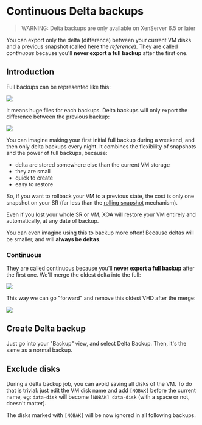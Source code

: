 # Continuous Delta backups

> WARNING: Delta backups are only available on XenServer 6.5 or later

You can export only the delta (difference) between your current VM disks and a previous snapshot (called here the *reference*). They are called *continuous* because you'll **never export a full backup** after the first one.

## Introduction

Full backups can be represented like this:

![](https://xen-orchestra.com/blog/content/images/2015/12/nodelta.png)

It means huge files for each backups. Delta backups will only export the difference between the previous backup:

![](https://xen-orchestra.com/blog/content/images/2015/12/delta_final.png)

You can imagine making your first initial full backup during a weekend, and then only delta backups every night. It combines the flexibility of snapshots and the power of full backups, because:

* delta are stored somewhere else than the current VM storage
* they are small
* quick to create
* easy to restore

So, if you want to rollback your VM to a previous state, the cost is only one snapshot on your SR (far less than the [rolling snapshot](rolling_snapshot.md) mechanism).

Even if you lost your whole SR or VM, XOA will restore your VM entirely and automatically, at any date of backup.

You can even imagine using this to backup more often! Because deltas will be smaller, and will **always be deltas**.

### Continuous

They are called continuous because you'll **never export a full backup** after the first one. We'll merge the oldest delta into the full:

![](https://xen-orchestra.com/blog/content/images/2016/01/deltamergesmall-1.png)

This way we can go "forward" and remove this oldest VHD after the merge:

![](https://xen-orchestra.com/blog/content/images/2016/01/finaldeltasmall.png)

## Create Delta backup

Just go into your "Backup" view, and select Delta Backup. Then, it's the same as a normal backup.

## Exclude disks

During a delta backup job, you can avoid saving all disks of the VM. To do that is trivial: just edit the VM disk name and add `[NOBAK]` before the current name, eg: `data-disk` will become `[NOBAK] data-disk` (with a space or not, doesn't matter).

The disks marked with `[NOBAK]` will be now ignored in all following backups.
